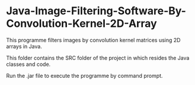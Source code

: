 # Java-Image-Filtering-Software-By-Convolution-Kernel-2D-Array
This programme filters images by convolution kernel matrices using 2D arrays in Java.

This folder contains the SRC folder of the project in which resides the Java classes and code.

Run the .jar file to execute the programme by command prompt. 


